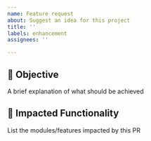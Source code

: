 ```yaml
---
name: Feature request
about: Suggest an idea for this project
title: ''
labels: enhancement
assignees: ''

---
```


## :dart: Objective
A brief explanation of what should be achieved

## :wrench: Impacted Functionality
List the modules/features impacted by this PR

